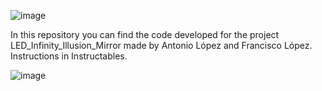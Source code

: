 ![image](https://github.com/user-attachments/assets/ee6194fc-0dd6-415d-a9fd-2f8c807a6a52)

In this repository you can find the code developed for the project LED_Infinity_Illusion_Mirror
 made by Antonio López and Francisco López. Instructions in Instructables.

 ![image](https://github.com/user-attachments/assets/3cf5ebd6-1ad1-4244-b6ae-daea148afbbf)

